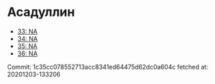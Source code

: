 # Асадуллин
- [33: NA](33.md)
- [34: NA](34.md)
- [35: NA](35.md)
- [36: NA](36.md)

Commit: 1c35cc078552713acc8341ed64475d62dc0a604c
 fetched at: 20201203-133206
